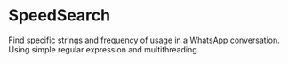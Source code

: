 # SpeedSearch
Find specific strings and frequency of usage in a WhatsApp conversation. Using simple regular expression and multithreading.
